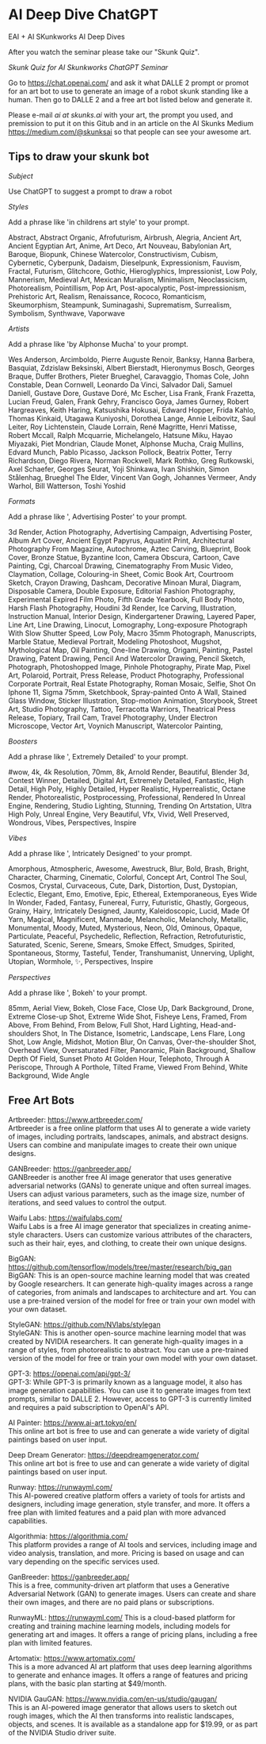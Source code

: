 # AI Deep Dive ChatGPT

EAI + AI SKunkworks AI Deep Dives

After you watch the seminar please take our "Skunk Quiz".

*Skunk Quiz for AI Skunkworks ChatGPT Seminar*

Go to https://chat.openai.com/ and ask it what DALLE 2 prompt or promot for an art bot to use to generate an image of a robot skunk standing like a human.  Then go to DALLE 2 and a free art bot listed below and generate it.  

Please e-mail *ai at skunks.ai* with your art, the prompt you used, and premission to put it on this Gitub and in an article on the AI Skunks Medium https://medium.com/@skunksai so that people can see your awesome art.


## Tips to draw your skunk bot  

*Subject*    

Use ChatGPT to suggest a prompt to draw a robot 


*Styles*  

Add a phrase like 'in childrens art style' to your prompt.   

Abstract, Abstract Organic, Afrofuturism, Airbrush, Alegria, Ancient Art, Ancient Egyptian Art, Anime, Art Deco, Art Nouveau, Babylonian Art, Baroque, Biopunk, Chinese Watercolor, Constructivism, Cubism, Cybernetic, Cyberpunk, Dadaism, Dieselpunk, Expressionism, Fauvism, Fractal, Futurism, Glitchcore, Gothic, Hieroglyphics, Impressionist, Low Poly, Mannerism, Medieval Art, Mexican Muralism, Minimalism, Neoclassicism, Photorealism, Pointillism, Pop Art, Post-apocalyptic, Post-impressionism, Prehistoric Art, Realism, Renaissance, Rococo, Romanticism, Skeumorphism, Steampunk, Suminagashi, Suprematism, Surrealism, Symbolism, Synthwave, Vaporwave

*Artists*   

Add a phrase like 'by Alphonse Mucha' to your prompt.   

Wes Anderson, Arcimboldo, Pierre Auguste Renoir, Banksy, Hanna Barbera, Basquiat, Zdzislaw Beksinski, Albert Bierstadt, Hieronymus Bosch, Georges Braque, Duffer Brothers, Pieter Brueghel, Caravaggio, Thomas Cole, John Constable, Dean Cornwell, Leonardo Da Vinci, Salvador Dali, Samuel Daniell, Gustave Dore, Gustave Doré, Mc Escher, Lisa Frank, Frank Frazetta, Lucian Freud, Galen, Frank Gehry, Francisco Goya, James Gurney, Robert Hargreaves, Keith Haring, Katsushika Hokusai, Edward Hopper, Frida Kahlo, Thomas Kinkaid, Utagawa Kuniyoshi, Dorothea Lange, Annie Leibovitz, Saul Leiter, Roy Lichtenstein, Claude Lorrain, René Magritte, Henri Matisse, Robert Mccall, Ralph Mcquarrie, Michelangelo, Hatsune Miku, Hayao Miyazaki, Piet Mondrian, Claude Monet, Alphonse Mucha, Craig Mullins, Edvard Munch, Pablo Picasso, Jackson Pollock, Beatrix Potter, Terry Richardson, Diego Rivera, Norman Rockwell, Mark Rothko, Greg Rutkowski, Axel Schaefer, Georges Seurat, Yoji Shinkawa, Ivan Shishkin, Simon Stålenhag, Brueghel The Elder, Vincent Van Gogh, Johannes Vermeer, Andy Warhol, Bill Watterson, Toshi Yoshid

*Formats*   

Add a phrase like ', Advertising Poster' to your prompt.   

3d Render, Action Photography, Advertising Campaign, Advertising Poster, Album Art Cover, Ancient Egypt Papyrus, Aquatint Print, Architectural Photography From Magazine, Autochrome, Aztec Carving, Blueprint, Book Cover, Bronze Statue, Byzantine Icon, Camera Obscura, Cartoon, Cave Painting, Cgi, Charcoal Drawing, Cinematography From Music Video, Claymation, Collage, Colouring-in Sheet, Comic Book Art, Courtroom Sketch, Crayon Drawing, Dashcam, Decorative Minoan Mural, Diagram, Disposable Camera, Double Exposure, Editorial Fashion Photography, Experimental Expired Film Photo, Fifth Grade Yearbook, Full Body Photo, Harsh Flash Photography, Houdini 3d Render, Ice Carving, Illustration, Instruction Manual, Interior Design, Kindergartener Drawing, Layered Paper, Line Art, Line Drawing, Linocut, Lomography, Long-exposure Photograph With Slow Shutter Speed, Low Poly, Macro 35mm Photograph, Manuscripts, Marble Statue, Medieval Portrait, Modeling Photoshoot, Mugshot, Mythological Map, Oil Painting, One-line Drawing, Origami, Painting, Pastel Drawing, Patent Drawing, Pencil And Watercolor Drawing, Pencil Sketch, Photograph, Photoshopped Image, Pinhole Photography, Pirate Map, Pixel Art, Polaroid, Portrait, Press Release, Product Photography, Professional Corporate Portrait, Real Estate Photography, Roman Mosaic, Selfie, Shot On Iphone 11, Sigma 75mm, Sketchbook, Spray-painted Onto A Wall, Stained Glass Window, Sticker Illustration, Stop-motion Animation, Storybook, Street Art, Studio Photography, Tattoo, Terracotta Warriors, Theatrical Press Release, Topiary, Trail Cam, Travel Photography, Under Electron Microscope, Vector Art, Voynich Manuscript, Watercolor Painting, 

*Boosters*   



Add a phrase like ', Extremely Detailed' to your prompt.     

#wow, 4k, 4k Resolution, 70mm, 8k, Arnold Render, Beautiful, Blender 3d, Contest Winner, Detailed, Digital Art, Extremely Detailed, Fantastic, High Detail, High Poly, Highly Detailed, Hyper Realistic, Hyperrealistic, Octane Render, Photorealistic, Postprocessing, Professional, Rendered In Unreal Engine, Rendering, Studio Lighting, Stunning, Trending On Artstation, Ultra High Poly, Unreal Engine, Very Beautiful, Vfx, Vivid, Well Preserved, Wondrous, Vibes, Perspectives, Inspire

*Vibes*  

Add a phrase like ', Intricately Designed' to your prompt.    

Amorphous, Atmospheric, Awesome, Awestruck, Blur, Bold, Brash, Bright, Character, Charming, Cinematic, Colorful, Concept Art, Control The Soul, Cosmos, Crystal, Curvaceous, Cute, Dark, Distortion, Dust, Dystopian, Eclectic, Elegant, Emo, Emotive, Epic, Ethereal, Extemporaneous, Eyes Wide In Wonder, Faded, Fantasy, Funereal, Furry, Futuristic, Ghastly, Gorgeous, Grainy, Hairy, Intricately Designed, Jaunty, Kaleidoscopic, Lucid, Made Of Yarn, Magical, Magnificent, Manmade, Melancholic, Melancholy, Metallic, Monumental, Moody, Muted, Mysterious, Neon, Old, Ominous, Opaque, Particulate, Peaceful, Psychedelic, Reflection, Refraction, Retrofuturistic, Saturated, Scenic, Serene, Smears, Smoke Effect, Smudges, Spirited, Spontaneous, Stormy, Tasteful, Tender, Transhumanist, Unnerving, Uplight, Utopian, Wormhole, ✨, Perspectives, Inspire

*Perspectives*   


Add a phrase like ', Bokeh' to your prompt.    

85mm, Aerial View, Bokeh, Close Face, Close Up, Dark Background, Drone, Extreme Close-up Shot, Extreme Wide Shot, Fisheye Lens, Framed, From Above, From Behind, From Below, Full Shot, Hard Lighting, Head-and-shoulders Shot, In The Distance, Isometric, Landscape, Lens Flare, Long Shot, Low Angle, Midshot, Motion Blur, On Canvas, Over-the-shoulder Shot, Overhead View, Oversaturated Filter, Panoramic, Plain Background, Shallow Depth Of Field, Sunset Photo At Golden Hour, Telephoto, Through A Periscope, Through A Porthole, Tilted Frame, Viewed From Behind, White Background, Wide Angle

## Free Art Bots   


Artbreeder: https://www.artbreeder.com/  
Artbreeder is a free online platform that uses AI to generate a wide variety of images, including portraits, landscapes, animals, and abstract designs. Users can combine and manipulate images to create their own unique designs.

GANBreeder: https://ganbreeder.app/  
GANBreeder is another free AI image generator that uses generative adversarial networks (GANs) to generate unique and often surreal images. Users can adjust various parameters, such as the image size, number of iterations, and seed values to control the output.

Waifu Labs: https://waifulabs.com/   
Waifu Labs is a free AI image generator that specializes in creating anime-style characters. Users can customize various attributes of the characters, such as their hair, eyes, and clothing, to create their own unique designs.


BigGAN: https://github.com/tensorflow/models/tree/master/research/big_gan  
BigGAN: This is an open-source machine learning model that was created by Google researchers. It can generate high-quality images across a range of categories, from animals and landscapes to architecture and art. You can use a pre-trained version of the model for free or train your own model with your own dataset.  

StyleGAN: https://github.com/NVlabs/stylegan   
StyleGAN: This is another open-source machine learning model that was created by NVIDIA researchers. It can generate high-quality images in a range of styles, from photorealistic to abstract. You can use a pre-trained version of the model for free or train your own model with your own dataset.  

GPT-3: https://openai.com/api/gpt-3/  
GPT-3: While GPT-3 is primarily known as a language model, it also has image generation capabilities. You can use it to generate images from text prompts, similar to DALLE 2. However, access to GPT-3 is currently limited and requires a paid subscription to OpenAI's API.    

AI Painter: https://www.ai-art.tokyo/en/  
This online art bot is free to use and can generate a wide variety of digital paintings based on user input.

Deep Dream Generator: https://deepdreamgenerator.com/  
This online art bot is free to use and can generate a wide variety of digital paintings based on user input.   

Runway: https://runwayml.com/  
This AI-powered creative platform offers a variety of tools for artists and designers, including image generation, style transfer, and more. It offers a free plan with limited features and a paid plan with more advanced capabilities.  

Algorithmia: https://algorithmia.com/   
This platform provides a range of AI tools and services, including image and video analysis, translation, and more. Pricing is based on usage and can vary depending on the specific services used.

GanBreeder: https://ganbreeder.app/   
This is a free, community-driven art platform that uses a Generative Adversarial Network (GAN) to generate images. Users can create and share their own images, and there are no paid plans or subscriptions.
  
RunwayML: https://runwayml.com/
This is a cloud-based platform for creating and training machine learning models, including models for generating art and images. It offers a range of pricing plans, including a free plan with limited features.  

Artomatix: https://www.artomatix.com/  
This is a more advanced AI art platform that uses deep learning algorithms to generate and enhance images. It offers a range of features and pricing plans, with the basic plan starting at $49/month.  

NVIDIA GauGAN: https://www.nvidia.com/en-us/studio/gaugan/  
This is an AI-powered image generator that allows users to sketch out rough images, which the AI then transforms into realistic landscapes, objects, and scenes. It is available as a standalone app for $19.99, or as part of the NVIDIA Studio driver suite.  


